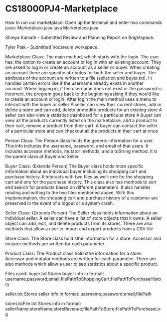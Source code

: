 # CS18000PJ4-Marketplace
How to run our marketplace: 
Open up the terminal and enter two commands 
javac Marketplace.java 
java Marketplace.java 

Shreya Kamath - Submitted Review and Planning Report on Brightspace. 

Tyler Ptak - Submitted Vocareum workspace.

Marketplace Class: 
The main method, which starts with the login. The user has. the option to create an account or log in with an existing account. 
They are asked to log in or create an account as a seller or buyer. 
When creating an account there are specific attributes for both the seller and buyer.
The attributes of the account are written to a file (seller.txt and buyer.txt). I
t handles certain errors like if the username already exists in another account. 
When logging in, if the username does not exist or the password is incorrect, 
the program goes back to the beginning asking if they would like to create an account or login.
After login the main method uses a menu to interact with the buyer or seller
A seller can view their current stores, add or delete a store and can add, delete or modify products
for an existing store
A seller can also view a statistics dashboard for a particular store
A  buyer can view all the products currently listed on the marketplace, add a product to their cart,
remove a product from their cart.
A buyer can contact the seller of a particular store and can checkout all the products in their cart at once

Person Class:
The Person class holds the generic information for a user. This info
includes the username, password, and email of that users. It includes 
accessor methods, mutator methods, and a toString method. It is the parent class 
of Buyer and Seller

Buyer Class: (Extends Person)
The Buyer class holds more specific information about an individual buyer including
its shopping cart and purchase history. It interacts with two files as well: one
for the shopping cart and one for the purchase history. This class also has methods 
to sort and search for products based on different parameters. It also handles
reading and writing to the two files mentioned above. With this implementation,
the shopping cart and purchase history of a customer are preserved in the event 
of a logout or a system crash. 

Seller Class: (Extends Person)
The Seller class holds information about an individual seller. A seller
can have a list of store objects that it owns. A seller object can add,
edit, and delete products from its stores. There are also methods that allow
a user to import and export products from a CSV file. 

Store Class:
The Store class hold sthe information for a store. Accessor and mutator
methods are written for each parameter.

Product Class:
The Product class hold sthe information for a store. Accessor and mutator
methods are written for each parameter. There are also methods which 
allow a user to see statistics about a specific product.

Files used:
buyer.txt
Stores buyer info in format:
username;password;email;filePathToShoppingCart;filePathToPurchaseHistory

seller.txt
Stores seller info in format:
username;password;email;filePath

storeListFile.txt
Stores info in format:
sellerName;storeName;storeRevenue;filePathToStore;filePathToPurchaseLog


